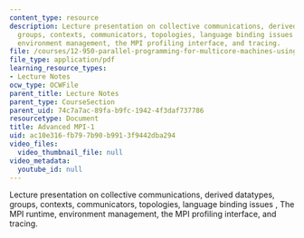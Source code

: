 ```yaml
---
content_type: resource
description: Lecture presentation on collective communications, derived datatypes,
  groups, contexts, communicators, topologies, language binding issues , The MPI runtime,
  environment management, the MPI profiling interface, and tracing.
file: /courses/12-950-parallel-programming-for-multicore-machines-using-openmp-and-mpi-january-iap-2010/ac10e316fb797b90b9913f9442dba294_MIT12_950IAP10_Lec4.pdf
file_type: application/pdf
learning_resource_types:
- Lecture Notes
ocw_type: OCWFile
parent_title: Lecture Notes
parent_type: CourseSection
parent_uid: 74c7a7ac-89fa-b9fc-1942-4f3daf737786
resourcetype: Document
title: Advanced MPI-1
uid: ac10e316-fb79-7b90-b991-3f9442dba294
video_files:
  video_thumbnail_file: null
video_metadata:
  youtube_id: null
---
```

Lecture presentation on collective communications, derived datatypes, groups, contexts, communicators, topologies, language binding issues , The MPI runtime, environment management, the MPI profiling interface, and tracing.